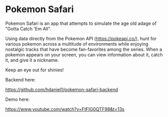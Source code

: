 <H1>Pokemon Safari</H1>

Pokemon Safari is an app that attempts to simulate the age old adage of "Gotta Catch 'Em All".  

Using data directly from the Pokemon API (https://pokeapi.co/), hunt for various pokemon across a multitude of environments while enjoying nostalgic tracks that have become fan-favorites among the series. When a pokemon appears on your screen, you can view information about it, catch it, and give it a nickname. 

Keep an eye out for shinies!

Backend here:

https://github.com/hdaniel1/pokemon-safari-backend

Demo here:

https://www.youtube.com/watch?v=FtFIG0QTF98&t=13s
